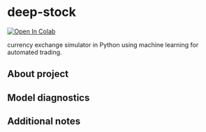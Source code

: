 # deep-stock
[![Open In Colab](https://colab.research.google.com/assets/colab-badge.svg)]( https://colab.research.google.com/drive/1nYgnXtHSsVlabxb4N9ftOD6GwJLF3PrK?usp=sharing )

currency exchange simulator in Python using machine learning for automated trading.


## About project



## Model diagnostics



## Additional notes
